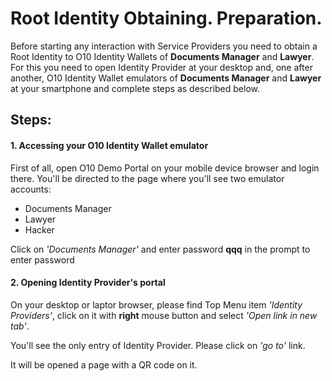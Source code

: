 ﻿# Root Identity Obtaining. Preparation.
Before starting any interaction with Service Providers you need to obtain a Root Identity to O10 Identity Wallets of **Documents Manager** and **Lawyer**. 
For this you need to open Identity Provider at your desktop and, one after another, O10 Identity Wallet emulators of **Documents Manager** and **Lawyer** at your smartphone and complete steps as described below.

## Steps:

#### 1. Accessing your O10 Identity Wallet emulator
First of all, open O10 Demo Portal on your mobile device browser and login there. 
You'll be directed to the page where you'll see two emulator accounts:
  
  - Documents Manager
  - Lawyer
  - Hacker

Click on *'Documents Manager'* and enter password **qqq** in the prompt to enter password

#### 2. Opening Identity Provider's portal
On your desktop or laptor browser, please find Top Menu item *'Identity Providers'*, 
click on it with **right** mouse button and select *'Open link in new tab'*.

You'll see the only entry of Identity Provider. Please click on *'go to'* link.

It will be opened a page with a QR code on it.